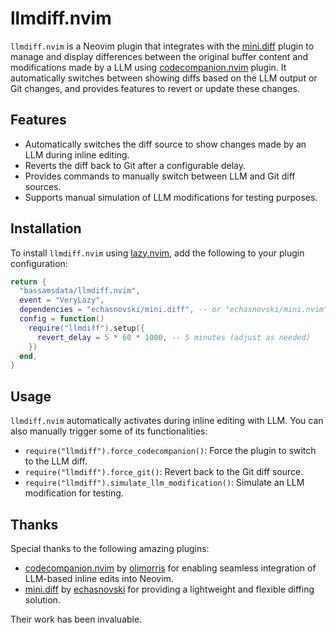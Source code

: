 # llmdiff.nvim

`llmdiff.nvim` is a Neovim plugin that integrates with the [mini.diff](https://github.com/echasnovski/mini.diff) plugin to manage and display differences between the original buffer content and modifications made by a LLM using [codecompanion.nvim](https://github.com/olimorris/codecompanion.nvim) plugin. It automatically switches between showing diffs based on the LLM output or Git changes, and provides features to revert or update these changes.

## Features

- Automatically switches the diff source to show changes made by an LLM during inline editing.
- Reverts the diff back to Git after a configurable delay.
- Provides commands to manually switch between LLM and Git diff sources.
- Supports manual simulation of LLM modifications for testing purposes.

## Installation

To install `llmdiff.nvim` using [lazy.nvim](https://github.com/folke/lazy.nvim), add the following to your plugin configuration:

```lua
return {
  "bassamsdata/llmdiff.nvim",
  event = "VeryLazy",
  dependencies = "echasnovski/mini.diff", -- or "echasnovski/mini.nvim"
  config = function()
    require("llmdiff").setup({
      revert_delay = 5 * 60 * 1000, -- 5 minutes (adjust as needed)
    })
  end,
}
```

## Usage

`llmdiff.nvim` automatically activates during inline editing with LLM. You can also manually trigger some of its functionalities:

- `require("llmdiff").force_codecompanion()`: Force the plugin to switch to the LLM diff.
- `require("llmdiff").force_git()`: Revert back to the Git diff source.
- `require("llmdiff").simulate_llm_modification()`: Simulate an LLM modification for testing.


## Thanks

Special thanks to the following amazing plugins:

- [codecompanion.nvim](https://github.com/olimorris/codecompanion.nvim) by [olimorris](https://github.com/olimorris) for enabling seamless integration of LLM-based inline edits into Neovim.
- [mini.diff](https://github.com/echasnovski/mini.diff) by [echasnovski](https://github.com/echasnovski) for providing a lightweight and flexible diffing solution.

Their work has been invaluable. 

